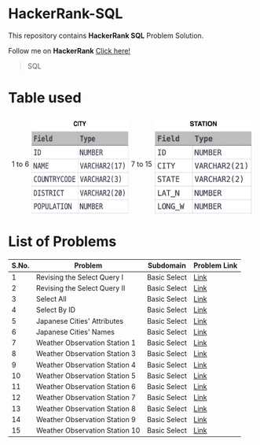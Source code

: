 # HackerRank-SQL
This repository contains **HackerRank SQL** Problem Solution.

Follow me on **HackerRank** [Click here!](https://www.hackerrank.com/arwazkhan189)

> SQL  <!--<code><img align="center" height='100' src='' alt="SQL"/></code>-->

# Table used
<p align='center'>
 1 to 6
<img align='center' width='200' height='200' src='https://github.com/arwazkhan189/HackerRank-SQL/blob/main/Tables/Table-1.jpg' alt='1-6'>
 7 to 15  
<img align='center' width='200' height='200' src='https://github.com/arwazkhan189/HackerRank-SQL/blob/main/Tables/Table-2.jpg' alt='7-15'>
</p>

# List of Problems


| S.No. |         Problem              | Subdomain    | Problem Link|
|-------| ---------------------------- | ------------ | ----------- |
| 1 | Revising the Select Query I  | Basic Select | [Link](https://www.hackerrank.com/challenges/revising-the-select-query/problem)|
| 2 | Revising the Select Query II  | Basic Select | [Link](https://www.hackerrank.com/challenges/revising-the-select-query-2/problem)|
| 3 | Select All  | Basic Select | [Link](https://www.hackerrank.com/challenges/select-all-sql/problem)|
| 4 | Select By ID | Basic Select | [Link](https://www.hackerrank.com/challenges/select-by-id/problem) |
| 5 | Japanese Cities' Attributes | Basic Select | [Link](https://www.hackerrank.com/challenges/japanese-cities-attributes/problem) |
| 6 | Japanese Cities' Names  | Basic Select | [Link](https://www.hackerrank.com/challenges/japanese-cities-name/problem) |
| 7 | Weather Observation Station 1  | Basic Select | [Link](https://www.hackerrank.com/challenges/weather-observation-station-1/problem) |
| 8 | Weather Observation Station 3  | Basic Select | [Link](https://www.hackerrank.com/challenges/weather-observation-station-3/problem) |
| 9 | Weather Observation Station 4  | Basic Select | [Link](https://www.hackerrank.com/challenges/weather-observation-station-4/problem) |
| 10 | Weather Observation Station 5  | Basic Select | [Link](https://www.hackerrank.com/challenges/weather-observation-station-5/problem) |
| 11 | Weather Observation Station 6  | Basic Select | [Link](https://www.hackerrank.com/challenges/weather-observation-station-6/problem) |
| 12 | Weather Observation Station 7  | Basic Select | [Link](https://www.hackerrank.com/challenges/weather-observation-station-7/problem) |
| 13 | Weather Observation Station 8  | Basic Select | [Link](https://www.hackerrank.com/challenges/weather-observation-station-8/problem) |
| 14 | Weather Observation Station 9  | Basic Select | [Link](https://www.hackerrank.com/challenges/weather-observation-station-9/problem) |
| 15 | Weather Observation Station 10  | Basic Select | [Link](https://www.hackerrank.com/challenges/weather-observation-station-10/problem) |
